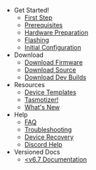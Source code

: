 * Get Started!
    * [First Step](/installation/)
    * [Prerequisites](/installation/Prerequisites)  
    * [Hardware Preparation](/installation/Hardware-Preparation)  
    * [Flashing](/installation/Flashing)  
    * [Initial Configuration](/installation/Initial-Configuration)  
* Download
    * [Download Firmware](https://github.com/arendst/Tasmota/releases)
    * [Download Source](https://github.com/arendst/Tasmota)
    * [Download Dev Builds](http://thehackbox.org/tasmota)
* Resources
    * [Device Templates](http://tasmota.fun)
    * [Tasmotizer!](https://github.com/tasmota/tasmotizer)
    * [What's New](What's-New)
* Help
    * [FAQ](/help/FAQ)
    * [Troubleshooting](/help/Troubleshooting)
    * [Device Recovery](/help/Device-Recovery)
    * [Discord Help](https://discord.gg/Ks2Kzd4)
* Versioned Docs
    * [<v6.7 Documentation](https://github.com/arendst/Tasmota/wiki)